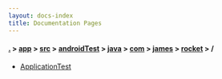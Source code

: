 ```yaml
---
layout: docs-index
title: Documentation Pages
---
```

#### [.](./../../../../../../../index) > [app](./../../../../../../index) > [src](./../../../../../index) > [androidTest](./../../../../index) > [java](./../../../index) > [com](./../../index) > [james](./../index) > [rocket](./index) > **/**

- [ApplicationTest](ApplicationTest)
